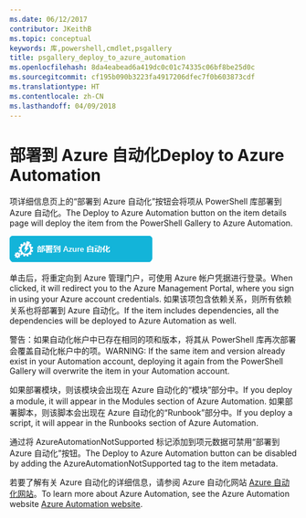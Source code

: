 ```yaml
---
ms.date: 06/12/2017
contributor: JKeithB
ms.topic: conceptual
keywords: 库,powershell,cmdlet,psgallery
title: psgallery_deploy_to_azure_automation
ms.openlocfilehash: 8da4eabead6a419dc0c01c74335c06bf8be25d0c
ms.sourcegitcommit: cf195b090b3223fa4917206dfec7f0b603873cdf
ms.translationtype: HT
ms.contentlocale: zh-CN
ms.lasthandoff: 04/09/2018
---
```

<a name="deploy-to-azure-automation"></a><span data-ttu-id="65104-103">部署到 Azure 自动化</span><span class="sxs-lookup"><span data-stu-id="65104-103">Deploy to Azure Automation</span></span>
===========================

<span data-ttu-id="65104-104">项详细信息页上的“部署到 Azure 自动化”按钮会将项从 PowerShell 库部署到 Azure 自动化。</span><span class="sxs-lookup"><span data-stu-id="65104-104">The Deploy to Azure Automation button on the item details page will deploy the item from the PowerShell Gallery to Azure Automation.</span></span>

![“部署到 Azure 自动化”按钮](Images/DeployToAzureAutomationButton.png)

<span data-ttu-id="65104-106">单击后，将重定向到 Azure 管理门户，可使用 Azure 帐户凭据进行登录。</span><span class="sxs-lookup"><span data-stu-id="65104-106">When clicked, it will redirect you to the Azure Management Portal, where you sign in using your Azure account credentials.</span></span>
<span data-ttu-id="65104-107">如果该项包含依赖关系，则所有依赖关系也将部署到 Azure 自动化。</span><span class="sxs-lookup"><span data-stu-id="65104-107">If the item includes dependencies, all the dependencies will be deployed to Azure Automation as well.</span></span>

<span data-ttu-id="65104-108">警告：如果自动化帐户中已存在相同的项和版本，将其从 PowerShell 库再次部署会覆盖自动化帐户中的项。</span><span class="sxs-lookup"><span data-stu-id="65104-108">WARNING:  If the same item and version already exist in your Automation account, deploying it again from the PowerShell Gallery will overwrite the item in your Automation account.</span></span>

<span data-ttu-id="65104-109">如果部署模块，则该模块会出现在 Azure 自动化的“模块”部分中。</span><span class="sxs-lookup"><span data-stu-id="65104-109">If you deploy a module, it will appear in the Modules section of Azure Automation.</span></span>  <span data-ttu-id="65104-110">如果部署脚本，则该脚本会出现在 Azure 自动化的“Runbook”部分中。</span><span class="sxs-lookup"><span data-stu-id="65104-110">If you deploy a script, it will appear in the Runbooks section of Azure Automation.</span></span>

<span data-ttu-id="65104-111">通过将 AzureAutomationNotSupported 标记添加到项元数据可禁用“部署到 Azure 自动化”按钮。</span><span class="sxs-lookup"><span data-stu-id="65104-111">The Deploy to Azure Automation button can be disabled by adding the AzureAutomationNotSupported tag to the item metadata.</span></span>

<span data-ttu-id="65104-112">若要了解有关 Azure 自动化的详细信息，请参阅 Azure 自动化网站 [Azure 自动化网站](http://azure.microsoft.com/services/automation/)。</span><span class="sxs-lookup"><span data-stu-id="65104-112">To learn more about Azure Automation, see the Azure Automation website [Azure Automation website](http://azure.microsoft.com/services/automation/).</span></span>